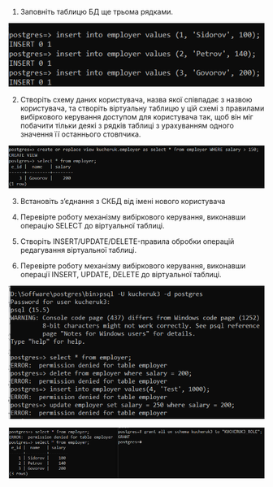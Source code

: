 1. Заповніть таблицю БД ще трьома рядками.

![Alt text](./DAC-Virtual/insert_new_employees.png)

2. Створіть схему даних користувача, назва якої співпадає з назвою користувача, та
   створіть віртуальну таблицю у цій схемі з правилами вибіркового керування доступом для
   користувача так, щоб він міг побачити тільки деякі з рядків таблиці з урахуванням одного
   значення її останнього стовпчика.

![Alt text](./DAC-Virtual/schema_permissions.png)

3. Встановіть з’єднання з СКБД від імені нового користувача

4. Перевірте роботу механізму вибіркового керування, виконавши операцію SELECT
   до віртуальної таблиці.

5. Створіть INSERT/UPDATE/DELETE-правила обробки операцій редагування
   віртуальної таблиці.

6. Перевірте роботу механізму вибіркового керування, виконавши операції INSERT,
   UPDATE, DELETE до віртуальної таблиці.

![Alt text](./DAC-Virtual/permissions_denied.png)

![Alt text](./DAC-Virtual/added_permissions.png)
